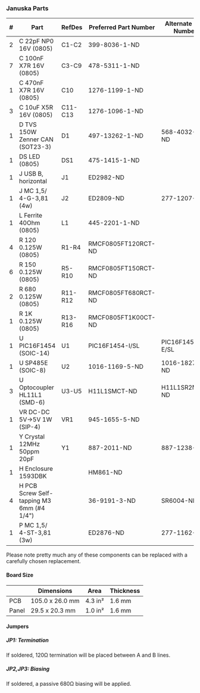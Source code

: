 ### Januska Parts

|  # | Part                                      | RefDes  | Preferred Part Number      | Alternate Part Number           |
|---:|-------------------------------------------|---------|----------------------------|---------------------------------|
|  2 | C 22pF NP0 16V (0805)                     | C1-C2   | 399-8036-1-ND              |                                 |
|  7 | C 100nF X7R 16V (0805)                    | C3-C9   | 478-5311-1-ND              |                                 |
|  1 | C 470nF X7R 16V (0805)                    | C10     | 1276-1199-1-ND             |
|  3 | C 10uF X5R 16V (0805)                     | C11-C13 | 1276-1096-1-ND             |                                 |
|  1 | D TVS 150W Zenner CAN (SOT23-3)           | D1      | 497-13262-1-ND             | 568-4032-1-ND                   |
|  1 | DS LED (0805)                             | DS1     | 475-1415-1-ND              |                                 |
|  1 | J USB B, horizontal                       | J1      | ED2982-ND                  |                                 |
|  1 | J MC 1,5/ 4-G-3,81 (4w)                   | J2      | ED2809-ND                  | 277-1207-ND                     |
|  1 | L Ferrite 40Ohm (0805)                    | L1      | 445-2201-1-ND              |                                 |
|  4 | R 120 0.125W (0805)                       | R1-R4   | RMCF0805FT120RCT-ND        |                                 |
|  6 | R 150 0.125W (0805)                       | R5-R10  | RMCF0805FT150RCT-ND        |                                 |
|  2 | R 680 0.125W (0805)                       | R11-R12 | RMCF0805FT680RCT-ND        |                                 |
|  1 | R 1K 0.125W (0805)                        | R13-R16 | RMCF0805FT1K00CT-ND        |                                 |
|  1 | U PIC16F1454 (SOIC-14)                    | U1      | PIC16F1454-I/SL            | PIC16F1454-E/SL                 |
|  1 | U SP485E (SOIC-8)                         | U2      | 1016-1169-5-ND             | 1016-1827-1-ND                  |
|  3 | U Optocoupler HL11L1 (SMD-6)              | U3-U5   | H11L1SMCT-ND               | H11L1SR2MCT-ND                  |
|  1 | VR DC-DC 5V->5V 1W (SIP-4)                | VR1     | 945-1655-5-ND              |                                 |
|  1 | Y Crystal 12MHz 50ppm 20pF                | Y1      | 887-2011-ND                | 887-1238-ND                     |
|  1 | H Enclosure 1593DBK                       |         | HM861-ND                   |                                 |
|  4 | H PCB Screw Self-tapping M3 6mm (#4 1/4") |         | 36-9191-3-ND               | SR6004-ND                       |
|  1 | P MC 1,5/ 4-ST-3,81 (3w)                  |         | ED2876-ND                  | 277-1162-ND                     |

Please note pretty much any of these components can be replaced with a carefully
chosen replacement.


#### Board Size

|       |      Dimensions | Area    | Thickness |
|-------|-----------------|---------|-----------|
| PCB   | 105.0 x 26.0 mm | 4.3 in² |    1.6 mm |
| Panel |  29.5 x 20.3 mm | 1.0 in² |    1.6 mm |


#### Jumpers

##### JP1: Termination

If soldered, 120Ω termination will be placed between A and B lines.

##### JP2,JP3: Biasing

If soldered, a passive 680Ω biasing will be applied.
